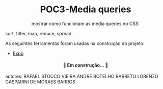 <h1 align="center">POC3-Media queries</h1>
<p align="center">mostrar como funcionam as media queries no CSS:

sort, 
filter, 
map, 
reduce, 
spread. </p>
As seguintes ferramentas foram usadas na construção do projeto:
- [Expo](https://expo.io/)
<h4 align="center"> 
	🚧 Em construção...  🚧
</h4>
autores:
RAFAEL STOCCO VIEIRA
ANDRE BOTELHO BARRETO
LORENZO GASPARINI DE MORAES BARROS

